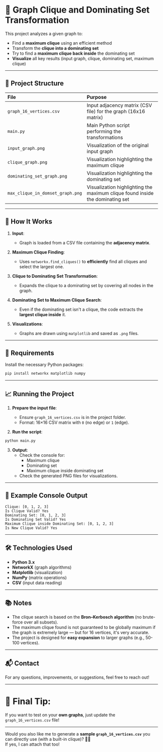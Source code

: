 
# 🧩 Graph Clique and Dominating Set Transformation

This project analyzes a given graph to:
- Find a **maximum clique** using an efficient method
- Transform the **clique into a dominating set**
- Try to find a **maximum clique back inside** the dominating set
- **Visualize** all key results (input graph, clique, dominating set, maximum clique)



---

## 📂 Project Structure

| File | Purpose |
|:-----|:--------|
| `graph_16_vertices.csv` | Input adjacency matrix (CSV file) for the graph (16x16 matrix) |
| `main.py` | Main Python script performing the transformations |
| `input_graph.png` | Visualization of the original input graph |
| `clique_graph.png` | Visualization highlighting the maximum clique |
| `dominating_set_graph.png` | Visualization highlighting the dominating set |
| `max_clique_in_domset_graph.png` | Visualization highlighting the maximum clique found inside the dominating set |

---

## 📜 How It Works

1. **Input**:
   - Graph is loaded from a CSV file containing the **adjacency matrix**.

2. **Maximum Clique Finding**:
   - Uses `networkx.find_cliques()` to **efficiently** find all cliques and select the largest one.

3. **Clique to Dominating Set Transformation**:
   - Expands the clique to a dominating set by covering all nodes in the graph.

4. **Dominating Set to Maximum Clique Search**:
   - Even if the dominating set isn't a clique, the code extracts the **largest clique inside** it.

5. **Visualizations**:
   - Graphs are drawn using `matplotlib` and saved as `.png` files.

---

## 🚀 Requirements

Install the necessary Python packages:

```bash
pip install networkx matplotlib numpy
```

---

## 📈 Running the Project

1. **Prepare the input file**:
   - Ensure `graph_16_vertices.csv` is in the project folder.
   - Format: 16×16 CSV matrix with `0` (no edge) or `1` (edge).

2. **Run the script**:

```bash
python main.py
```

3. **Output**:
   - Check the console for:
     - Maximum clique
     - Dominating set
     - Maximum clique inside dominating set
   - Check the generated PNG files for visualizations.

---

## 📸 Example Console Output

```
Clique: [0, 1, 2, 3]
Is Clique Valid? Yes
Dominating Set: [0, 1, 2, 3]
Is Dominating Set Valid? Yes
Maximum Clique inside Dominating Set: [0, 1, 2, 3]
Is New Clique Valid? Yes
```

---

## 🛠️ Technologies Used

- **Python 3.x**
- **NetworkX** (graph algorithms)
- **Matplotlib** (visualization)
- **NumPy** (matrix operations)
- **CSV** (input data reading)

---

## 📚 Notes

- The clique search is based on the **Bron–Kerbosch algorithm** (no brute-force over all subsets).
- The maximum clique found is not guaranteed to be globally maximum if the graph is extremely large — but for 16 vertices, it's very accurate.
- The project is designed for **easy expansion** to larger graphs (e.g., 50-100 vertices).

---

## 📬 Contact

For any questions, improvements, or suggestions, feel free to reach out!

---

# 🎯 Final Tip:
If you want to test on your **own graphs**, just update the `graph_16_vertices.csv` file!

---

Would you also like me to generate a **sample `graph_16_vertices.csv`** you can directly use (with a built-in clique)? 📄🚀  
If yes, I can attach that too!
